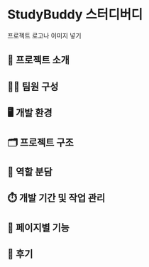 # StudyBuddy 스터디버디
프로젝트 로고나 이미지 넣기

## 📝 프로젝트 소개


## 🙋‍♂️ 팀원 구성


## 🖥️ 개발 환경


## 🗂️ 프로젝트 구조


## 👥 역할 분담


## ⏱️ 개발 기간 및 작업 관리


## 📄 페이지별 기능


## 💬 후기

